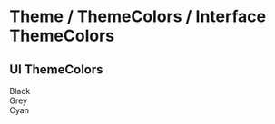 # Theme / ThemeColors / Interface ThemeColors
<!-- STORY -->
<section class="styleguide_section">
  <div class="colors-box flex-item flex flex-col margin-l0">
    <div class="flex flex-grow flex-col flex-center">
      <div class="swatch_group">
        <h2 class="swatch_group__title">UI ThemeColors</h2>
        <div class="swatch color-black"><span class="swatch__name">Black</span><span class="swatch__color" data-color="#000000"></span><span class="swatch__bg" data-color="#000000"></span></div>
        <div class="swatch color-grey"><span class="swatch__name">Grey</span><span class="swatch__color" data-color="#aaaaaa"></span><span class="swatch__bg" data-color="#aaaaaa"></span></div>
        <div class="swatch color-cyan"><span class="swatch__name">Cyan</span><span class="swatch__color" data-color="#00E9FF"></span><span class="swatch__bg" data-color="#00E9FF"></span></div>
      </div>
    </div>
  </div>
</section>
